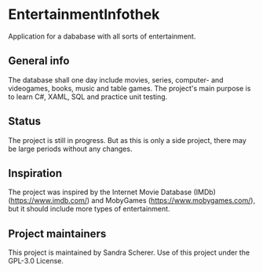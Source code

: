 # EntertainmentInfothek

Application for a dababase with all sorts of entertainment.


## General info

The database shall one day include movies, series, computer- and videogames, books, music and table games.
The project's main purpose is to learn C#, XAML, SQL and practice unit testing.


## Status

The project is still in progress. But as this is only a side project, there may be large periods without any changes.


## Inspiration

The project was inspired by the Internet Movie Database (IMDb) (https://www.imdb.com/) and MobyGames
(https://www.mobygames.com/), but it should include more types of entertainment.


## Project maintainers

This project is maintained by Sandra Scherer. Use of this project under the GPL-3.0 License.
